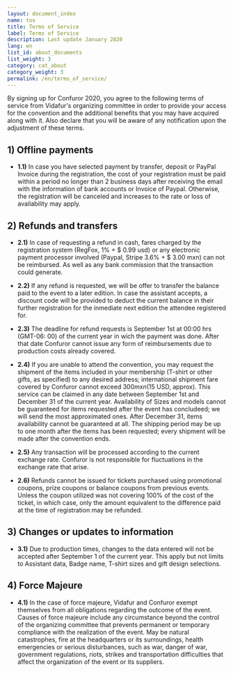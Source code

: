 ```yaml
---
layout: document_index
name: tos
title: Terms of Service
label: Terms of Service
description: Last update January 2020
lang: en
list_id: about_documents
list_weight: 3
category: cat_about
category_weight: 3
permalink: /en/terms_of_service/
---
```


By signing up for Confuror 2020, you agree to the following terms of service from Vidafur's organizing committee in order to provide your access for the convention and the additional benefits that you may have acquired along with it. Also declare that you will be aware of any notification upon the adjustment of these terms.

## 1) Offline payments

- **1.1)** In case you have selected payment by transfer, deposit or PayPal Invoice during the registration, the cost of your registration must be paid within a period no longer than 2 business days after receiving the email with the information of bank accounts or Invoice of Paypal. Otherwise, the registration will be canceled and increases to the rate or loss of availability may apply.

## 2) Refunds and transfers

- **2.1)** In case of requesting a refund in cash, fares charged by the registration system (RegFox, 1% + $ 0.99 usd) or any electronic payment processor involved (Paypal, Stripe 3.6% + $ 3.00 mxn) can not be reimbursed. As well as any bank commission that the transaction could generate.

- **2.2)** If any refund is requested, we will be offer to transfer the balance paid to the event to a later edition. In case the assistant accepts, a discount code will be provided to deduct the current balance in their further registration for the inmediate next edition the attendee registered for.

- **2.3)** The deadline for refund requests is September 1st at 00:00 hrs (GMT-06: 00) of the current year in wich the payment was done. After that date Confuror cannot issue any form of reimbursements due to production costs already covered.

- **2.4)** If you are unable to attend the convention, you may request the shipment of the items included in your membership (T-shirt or other gifts, as specified) to any desired address; international shipment fare covered by Confuror cannot exceed $300mxn ($15 USD, approx). This service can be claimed in any date between September 1st and December 31 of the current year. Availability of Sizes and models cannot be guaranteed for items requested after the event has concludeed; we will send the most approximated ones. After December 31, items availability cannot be guaranteed at all. The shipping period may be up to one month after the items has been requested; every shipment will be made after the convention ends.

- **2.5)** Any transaction will be processed according to the current exchange rate. Confuror is not responsible for fluctuations in the exchange rate that arise.

- **2.6)** Refunds cannot be issued for tickets purchased using promotional coupons, prize coupons or balance coupons from previous events. Unless the coupon utilized was not covering 100% of the cost of the ticket, in which case, only the amount equivalent to the difference paid at the time of registration may be refunded.

## 3) Changes or updates to information

- **3.1)** Due to production times, changes to the data entered will not be accepted after September 1 of the current year. This apply but not limits to Assistant data, Badge name, T-shirt sizes and gift design selections.


## 4) Force Majeure

- **4.1)** In the case of force majeure, Vidafur and Confuror exempt themselves from all obligations regarding the outcome of the event. Causes of force majeure include any circumstance beyond the control of the organizing committee that prevents permanent or temporary compliance with the realization of the event. May be natural catastrophes, fire at the headquarters or its surroundings, health emergencies or serious disturbances, such as war, danger of war, government regulations, riots, strikes and transportation difficulties that affect the organization of the event or its suppliers.
